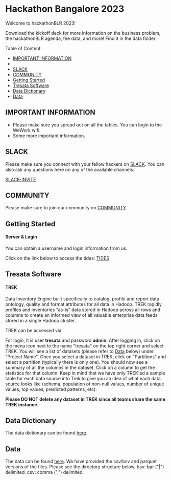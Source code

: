 Hackathon Bangalore 2023
==============

Welcome to hackathonBLR 2023!

Download the kickoff deck for more information on the business problem, the hackathonBLR agenda, the data, and more! Find it in the data folder: <link-to-kick-off-pdf>

Table of Content:

* [IMPORTANT INFORMATION](#important-information)
* <submission-info>
* [SLACK](#slack)
* [COMMUNITY](#community)
* [Getting Started](#getting-started)
* [Tresata Software](#tresata-software)
* [Data Dictionary](#data-dictionary)
* [Data](#data)


## IMPORTANT INFORMATION

* Please make sure you spread out on all the tables. You can login to the WeWork wifi. <wifi-details>
* Some more important information.

## SLACK

Please make sure you connect with your fellow hackers on [SLACK](https://hackathonblr2023.slack.com/). You can also ask any questions here on any of the available channels.


[SLACK-INVITE](https://join.slack.com/share/enQtNTM2OTEwMTI1MjQ4Mi0xMmVkMDMwZmQzNWRiMTliMmFmMzk3ZmY1MDBlYmI4ZDRkYTQ2ZDliNzM1ODYzMDI5N2QyMWQyYmNjNmVmZGFk)

## COMMUNITY

Please make sure to join our community on [COMMUNITY](https://community.tresata.com/t/tresata-hackathon-june-2023/330)

## Getting Started

#### Server & Login

You can obtain a username and login information from us.

Click on the link below to access the tides:
[TIDES](<link-for-tides>)


## Tresata Software

#### TREK
Data Inventory Engine built specifically to catalog, profile and report data ontology, quality and format attributes for all data in Hadoop. TREK rapidly profiles and inventories “as-is” data stored in Hadoop across all rows and columns to create an informed view of all valuable enterprise data feeds stored in a single Hadoop cluster.

TREK can be accessed via <tre-link-here>

For login, it is user **tresata** and password **admin**. After logging in, click on the menu icon next to the name "tresata" on the top right corner and select TREK.
You will see a list of datasets (please refer to [Data](#data) below) under "Project Name". Once you select a dataset in TREK, click on "Partitions" and select a partition (typically there is only one). You should now see a summary of all the columns in the dataset. Click on a column to get the statistics for that column. Keep in mind that we have only TREK'ed a sample table for each data source into Trek to give you an idea of what each data source looks like (schema, population of non-null values, number of unique values, top values, predicted patterns, etc).

**Please DO NOT delete any dataset in  TREK since all teams share the same TREK instance.**


## Data Dictionary
The data dictionary can be found [here](<insert-data-dictionary-link>).

## Data

The data can be found [here](<insert-data-link>).
We have provided the csv/bsv and parquet versions of the files. Please see the directory structure below.
bsv: bar ("|") delimited.
csv: comma (",") delimited.

<provide-tree-structure-for-data-kya-hai-karke>



